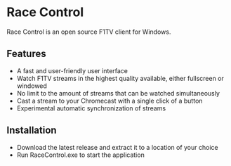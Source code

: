 # Race Control
Race Control is an open source F1TV client for Windows.

## Features
* A fast and user-friendly user interface
* Watch F1TV streams in the highest quality available, either fullscreen or windowed
* No limit to the amount of streams that can be watched simultaneously
* Cast a stream to your Chromecast with a single click of a button
* Experimental automatic synchronization of streams

## Installation
* Download the latest release and extract it to a location of your choice
* Run RaceControl.exe to start the application
